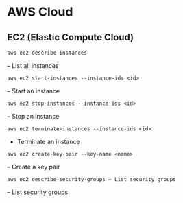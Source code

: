 # AWS Cloud

## EC2 (Elastic Compute Cloud)

````
aws ec2 describe-instances
````
– List all instances
````
aws ec2 start-instances --instance-ids <id>
````
– Start an instance
````
aws ec2 stop-instances --instance-ids <id>
````
– Stop an instance
````
aws ec2 terminate-instances --instance-ids <id>
````
- Terminate an instance
````
aws ec2 create-key-pair --key-name <name>
````
– Create a key pair
````
aws ec2 describe-security-groups – List security groups
````
– List security groups
